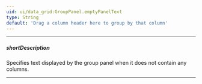 ```yaml
---
uid: ui/data_grid:GroupPanel.emptyPanelText
type: String
default: 'Drag a column header here to group by that column'
---
```

---
##### shortDescription
Specifies text displayed by the group panel when it does not contain any columns.

---
